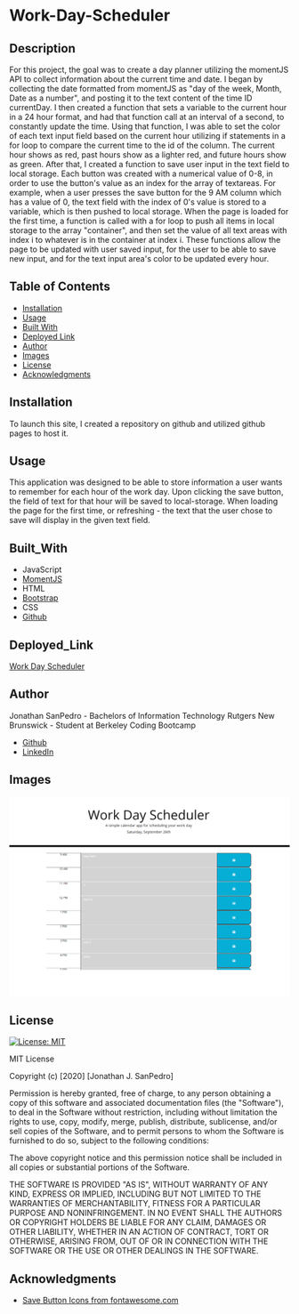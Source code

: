 # Work-Day-Scheduler

## Description
For this project, the goal was to create a day planner utilizing the momentJS API to collect information about the current time and date. I began by collecting the date formatted from momentJS as "day of the week, Month, Date as a number", and posting it to the text content of the time ID currentDay. I then created a function that sets a variable to the current hour in a 24 hour format, and had that function call at an interval of a second, to constantly update the time. Using that function, I was able to set the color of each text input field based on the current hour utilizing if statements in a for loop to compare the current time to the id of the column. The current hour shows as red, past hours show as a lighter red, and future hours show as green. After that, I created a function to save user input in the text field to local storage. Each button was created with a numerical value of 0-8, in order to use the button's value as an index for the array of textareas. For example, when a user presses the save button for the 9 AM column which has a value of 0, the text field with the index of 0's value is stored to a variable, which is then pushed to local storage. When the page is loaded for the first time, a function is called with a for loop to push all items in local storage to the array "container", and then set the value of all text areas with index i to whatever is in the container at index i. These functions allow the page to be updated with user saved input, for the user to be able to save new input, and for the text input area's color to be updated every hour.
 

## Table of Contents

* [Installation](#installation)
* [Usage](#usage)
* [Built With](#built_with)
* [Deployed Link](#deployed_link)
* [Author](#author)
* [Images](#images)
* [License](#license)
* [Acknowledgments](#Acknowledgments)

## Installation
To launch this site, I created a repository on github and utilized github pages to host it.

## Usage
This application was designed to be able to store information a user wants to remember for each hour of the work day. Upon clicking the save button, the field of text for that hour will be saved to local-storage. When loading the page for the first time, or refreshing - the text that the user chose to save will display in the given text field. 

## Built_With
* JavaScript
* [MomentJS](https://momentjs.com/)
* HTML
* [Bootstrap](https://getbootstrap.com/)
* CSS
* [Github](https://github.com/)

## Deployed_Link
[Work Day Scheduler](https://jsp117.github.io/Work-Day-Scheduler/)

## Author
Jonathan SanPedro - Bachelors of Information Technology Rutgers New Brunswick - Student at Berkeley Coding Bootcamp

* [Github](https://github.com/jsp117)
* [LinkedIn](https://www.linkedin.com/in/jonathan-s-6ab32283/)

## Images
![Schedule](./Assets/schedule.png)

## License
[![License: MIT](https://img.shields.io/badge/License-MIT-yellow.svg)](https://opensource.org/licenses/MIT)

MIT License

Copyright (c) [2020] [Jonathan J. SanPedro]

Permission is hereby granted, free of charge, to any person obtaining a copy
of this software and associated documentation files (the "Software"), to deal
in the Software without restriction, including without limitation the rights
to use, copy, modify, merge, publish, distribute, sublicense, and/or sell
copies of the Software, and to permit persons to whom the Software is
furnished to do so, subject to the following conditions:

The above copyright notice and this permission notice shall be included in all
copies or substantial portions of the Software.

THE SOFTWARE IS PROVIDED "AS IS", WITHOUT WARRANTY OF ANY KIND, EXPRESS OR
IMPLIED, INCLUDING BUT NOT LIMITED TO THE WARRANTIES OF MERCHANTABILITY,
FITNESS FOR A PARTICULAR PURPOSE AND NONINFRINGEMENT. IN NO EVENT SHALL THE
AUTHORS OR COPYRIGHT HOLDERS BE LIABLE FOR ANY CLAIM, DAMAGES OR OTHER
LIABILITY, WHETHER IN AN ACTION OF CONTRACT, TORT OR OTHERWISE, ARISING FROM,
OUT OF OR IN CONNECTION WITH THE SOFTWARE OR THE USE OR OTHER DEALINGS IN THE
SOFTWARE.

## Acknowledgments
* [Save Button Icons from fontawesome.com](https://fontawesome.com/)

